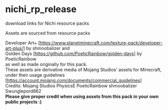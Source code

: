 # nichi_rp_release
download links for Nichi resource packs

Assets are sourced from resource packs 

Developer Art+ [https://www.planetminecraft.com/texture-pack/developer-art-plus/] by shmoobalizer
and
<br>
Golden Days [https://github.com/PoeticRainbow/golden-days] by PoeticRainbow
<br>
as well as made originally for this pack. 
<br>
These assets are derivative media of Mojang Studios' assets for Minecraft,
under their usage guidelines [https://account.mojang.com/documents/commercial_guidelines]
<br>
Credits:
  Mojang Studios
  PhysicsE
  PoeticRainbow
  shmoobalizer
  Swunglepord862
<br>
<b>Please give proper credit when using assets from this pack in your own public projects :)</b>
